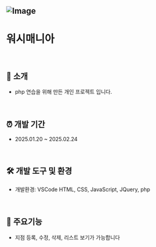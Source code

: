 ![Image](https://github.com/user-attachments/assets/7a6dc240-f26d-4529-a920-057ea3bb755d)
--------

<h1>워시매니아</h1>
<br />

## 📝 소개
- php 연습을 위해 만든 개인 프로젝트 입니다.
<br />
 
## ⏰ 개발 기간
- 2025.01.20 ~ 2025.02.24
<br />

## 🛠️ 개발 도구 및 환경
- 개발환경: VSCode
HTML, CSS, JavaScript, JQuery, php
<br />

 ## 🧲 주요기능
- 지점 등록, 수정, 삭제, 리스트 보기가 가능합니다
<br />


